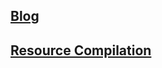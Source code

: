 <link rel="icon" href="https://gs1293.github.io/favicon.ico?v=2"/>

## [Blog](blog.md)

## [Resource Compilation](resource.md)
